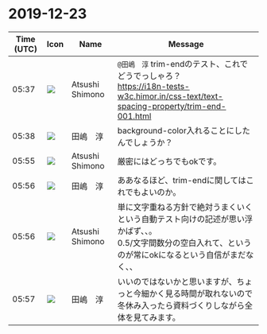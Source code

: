 # 2019-12-23

|Time (UTC)|Icon|Name|Message|
|---|---|---|---|
|05:37|![](https://secure.gravatar.com/avatar/3f82b853a23d9a6d1ce612d83f3a3a54.jpg?s=72&d=https%3A%2F%2Fa.slack-edge.com%2Fdf10d%2Fimg%2Favatars%2Fava_0008-72.png)|Atsushi Shimono|`@田嶋　淳` trim-endのテスト、これでどうでっしゃろ？<br><https://i18n-tests-w3c.himor.in/css-text/text-spacing-property/trim-end-001.html>|
|05:38|![](https://secure.gravatar.com/avatar/698cc14290c3976fdd9f0a23494b87c1.jpg?s=72&d=https%3A%2F%2Fa.slack-edge.com%2Fdf10d%2Fimg%2Favatars%2Fava_0018-72.png)|田嶋　淳|background-color入れることにしたんでしょうか？|
|05:55|![](https://secure.gravatar.com/avatar/3f82b853a23d9a6d1ce612d83f3a3a54.jpg?s=72&d=https%3A%2F%2Fa.slack-edge.com%2Fdf10d%2Fimg%2Favatars%2Fava_0008-72.png)|Atsushi Shimono|厳密にはどっちでもokです。|
|05:56|![](https://secure.gravatar.com/avatar/698cc14290c3976fdd9f0a23494b87c1.jpg?s=72&d=https%3A%2F%2Fa.slack-edge.com%2Fdf10d%2Fimg%2Favatars%2Fava_0018-72.png)|田嶋　淳|ああなるほど、trim-endに関してはこれでもよいのか。|
|05:56|![](https://secure.gravatar.com/avatar/3f82b853a23d9a6d1ce612d83f3a3a54.jpg?s=72&d=https%3A%2F%2Fa.slack-edge.com%2Fdf10d%2Fimg%2Favatars%2Fava_0008-72.png)|Atsushi Shimono|単に文字重ねる方針で絶対うまくいくという自動テスト向けの記述が思い浮かばず、、。<br>0.5/文字間数分の空白入れて、というのが常にokになるという自信がまだなく、、|
|05:57|![](https://secure.gravatar.com/avatar/698cc14290c3976fdd9f0a23494b87c1.jpg?s=72&d=https%3A%2F%2Fa.slack-edge.com%2Fdf10d%2Fimg%2Favatars%2Fava_0018-72.png)|田嶋　淳|いいのではないかと思いますが、ちょっと今細かく見る時間が取れないので冬休み入ったら資料づくりしながら全体を見てみます。|
